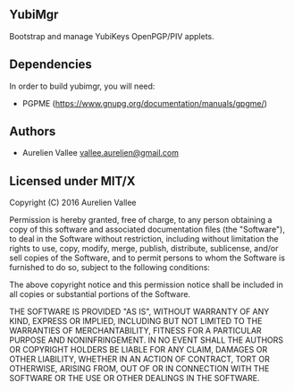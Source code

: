 YubiMgr
---------
Bootstrap and manage YubiKeys OpenPGP/PIV applets.

Dependencies
------------
In order to build yubimgr, you will need:
- PGPME (https://www.gnupg.org/documentation/manuals/gpgme/)

Authors
-------
- Aurelien Vallee <vallee.aurelien@gmail.com>

Licensed under MIT/X
--------------------
Copyright (C) 2016 Aurelien Vallee

Permission is hereby granted, free of charge, to any person obtaining a copy of
this software and associated documentation files (the "Software"), to deal in
the Software without restriction, including without limitation the rights to
use, copy, modify, merge, publish, distribute, sublicense, and/or sell copies
of the Software, and to permit persons to whom the Software is furnished to do
so, subject to the following conditions:

The above copyright notice and this permission notice shall be included in all
copies or substantial portions of the Software.

THE SOFTWARE IS PROVIDED "AS IS", WITHOUT WARRANTY OF ANY KIND, EXPRESS OR
IMPLIED, INCLUDING BUT NOT LIMITED TO THE WARRANTIES OF MERCHANTABILITY,
FITNESS FOR A PARTICULAR PURPOSE AND NONINFRINGEMENT. IN NO EVENT SHALL THE
AUTHORS OR COPYRIGHT HOLDERS BE LIABLE FOR ANY CLAIM, DAMAGES OR OTHER
LIABILITY, WHETHER IN AN ACTION OF CONTRACT, TORT OR OTHERWISE, ARISING FROM,
OUT OF OR IN CONNECTION WITH THE SOFTWARE OR THE USE OR OTHER DEALINGS IN THE
SOFTWARE.
